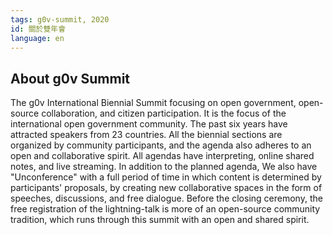 ```yaml
---
tags: g0v-summit, 2020
id: 關於雙年會
language: en
---
```

## About g0v Summit

The g0v International Biennial Summit focusing on open government, open-source collaboration, and citizen participation.  It is the focus of the international open government community. The past six years have attracted speakers from 23 countries. All the biennial sections are organized by community participants, and the agenda also adheres to an open and collaborative spirit. All agendas have interpreting, online shared notes, and live streaming. In addition to the planned agenda, We also have "Unconference" with a full period of time in which content is determined by participants' proposals, by creating new collaborative spaces in the form of speeches, discussions, and free dialogue. Before the closing ceremony, the free registration of the lightning-talk is more of an open-source community tradition, which runs through this summit with an open and shared spirit.

